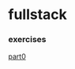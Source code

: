 # fullstack

### exercises

[part0](https://github.com/irelinna/fullstack/tree/main/exercises/part0)
 
